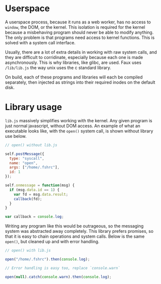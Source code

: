 # Userspace

A userspace process, because it runs as a web worker, has no access to `window`, the DOM, or the kernel.
This isolation is required for the kernel because a misbehaving program should never be able to modify anything.
The only problem is that programs need access to kernel functions. This is solved with a system call interface.

Usually, there are a lot of extra details in working with raw system calls, and they are difficult to corridinate, especially because each one is made asynchronously.
This is why libraries, like glibc, are used. Faux uses `/lib/lib.js` the way unix uses the c standard library.

On build, each of these programs and libraries will each be compiled separately, then injected as strings
into their required inodes on the default disk.

# Library usage

`lib.js` massively simplifies working with the kernel. Any given program is just normal javascript, without DOM
access. An example of what an executable looks like, with the `open()` system call, is shown without library use
below.

```javascript
// open() without lib.js

self.postMessage({
  type: "syscall",
  name: "open",
  args: ["/home/.fshrc"],
  id: 1
});

self.onmessage = function(msg) {
  if (msg.data.id == 1) {
    var fd = msg.data.result;
    callback(fd);
  }
}

var callback = console.log;
```

Writing any program like this would be outrageous, so the messaging system was abstracted away completely.
This library prefers promises, so that it is easy to chain operations and system calls. Below
is the same `open()`, but cleaned up and with error handling.

```javascript
// open() with lib.js

open("/home/.fshrc").then(console.log);

// Error handling is easy too, replace `console.warn`

open(null).catch(console.warn).then(console.log);
```